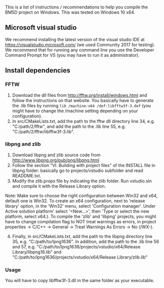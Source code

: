 This is a list of instructions / recommendations to help you compile the BM5D project on Windows.
This was tested on Windows 10 x64.

## Microsoft visual studio
We recommend installing the latest version of the visual studio IDE at https://visualstudio.microsoft.com/ (we used Community 2017 for testing).
We recommend that for running any command line you use the Developer Command Prompt for VS (you may have to run it as administrator).

## Install dependencies

### FFTW
1) Download the dll files from http://fftw.org/install/windows.html and follow the instructions on that website. You basically have to generate the .lib files by running `lib /machine:x64 /def:libfftw3f-3.def` (you might have to change the /machine setting depending on your configuration). 
2) In src/CMakeLists.txt, add the path to the fftw dll directory line 34, e.g. "C:/path/2/fftw", and add the path to the .lib line 55, e.g. "C:/path/2/fftw/libfftw3f-3.lib".

### libpng and zlib
1) Download libpng and zlib source code from http://www.libpng.org/pub/png/libpng.html
2) Follow the section "VI. Building with project files" of the INSTALL file in libpng folder: basically go to projects/vstudio subfolder and read READDME.txt.
3) Modify the zlib.props file by indicating the zlib folder. Run vstudio.sln and compile it with the Release Library option.

Note: Make sure to choose the right configuration between Win32 and x64, default one is Win32. To create an x64 configuration, next to 'release library' option, in the 'Win32' menu, select 'Configuration manager'. Under Active solution platform' select '<New...>', then 'Type or select the new platform, select x64.). 
To compile the 'zlib' and 'libpng' projects, you might have to change compilation flag to NOT treat warnings as errors, in project properties -> C/C++ -> General -> Treat Warnings As Errors -> No (/WX-).
	
4) Finally, in src/CMakeLists.txt, add the path to the libpng directory line 35, e.g. "C:/path/to/lpng1636". In addition, add the path to the .lib line 56 and 57, e.g. "C:/path/to/lpng1636/projects/vstudio/x64/Release Library/libpng16.lib" and "C:/path/to/lpng1636/projects/vstudio/x64/Release Library/zlib.lib"

### Usage
You will have to copy libfftw3f-3.dll in the same folder as your executable.
	
	


